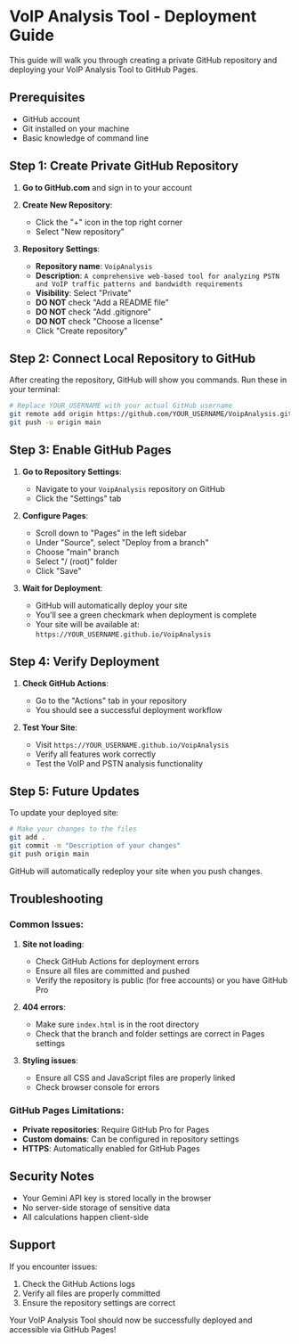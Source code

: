 # VoIP Analysis Tool - Deployment Guide

This guide will walk you through creating a private GitHub repository and deploying your VoIP Analysis Tool to GitHub Pages.

## Prerequisites

- GitHub account
- Git installed on your machine
- Basic knowledge of command line

## Step 1: Create Private GitHub Repository

1. **Go to GitHub.com** and sign in to your account

2. **Create New Repository**:
   - Click the "+" icon in the top right corner
   - Select "New repository"

3. **Repository Settings**:
   - **Repository name**: `VoipAnalysis`
   - **Description**: `A comprehensive web-based tool for analyzing PSTN and VoIP traffic patterns and bandwidth requirements`
   - **Visibility**: Select "Private"
   - **DO NOT** check "Add a README file"
   - **DO NOT** check "Add .gitignore"
   - **DO NOT** check "Choose a license"
   - Click "Create repository"

## Step 2: Connect Local Repository to GitHub

After creating the repository, GitHub will show you commands. Run these in your terminal:

```bash
# Replace YOUR_USERNAME with your actual GitHub username
git remote add origin https://github.com/YOUR_USERNAME/VoipAnalysis.git
git push -u origin main
```

## Step 3: Enable GitHub Pages

1. **Go to Repository Settings**:
   - Navigate to your `VoipAnalysis` repository on GitHub
   - Click the "Settings" tab

2. **Configure Pages**:
   - Scroll down to "Pages" in the left sidebar
   - Under "Source", select "Deploy from a branch"
   - Choose "main" branch
   - Select "/ (root)" folder
   - Click "Save"

3. **Wait for Deployment**:
   - GitHub will automatically deploy your site
   - You'll see a green checkmark when deployment is complete
   - Your site will be available at: `https://YOUR_USERNAME.github.io/VoipAnalysis`

## Step 4: Verify Deployment

1. **Check GitHub Actions**:
   - Go to the "Actions" tab in your repository
   - You should see a successful deployment workflow

2. **Test Your Site**:
   - Visit `https://YOUR_USERNAME.github.io/VoipAnalysis`
   - Verify all features work correctly
   - Test the VoIP and PSTN analysis functionality

## Step 5: Future Updates

To update your deployed site:

```bash
# Make your changes to the files
git add .
git commit -m "Description of your changes"
git push origin main
```

GitHub will automatically redeploy your site when you push changes.

## Troubleshooting

### Common Issues:

1. **Site not loading**:
   - Check GitHub Actions for deployment errors
   - Ensure all files are committed and pushed
   - Verify the repository is public (for free accounts) or you have GitHub Pro

2. **404 errors**:
   - Make sure `index.html` is in the root directory
   - Check that the branch and folder settings are correct in Pages settings

3. **Styling issues**:
   - Ensure all CSS and JavaScript files are properly linked
   - Check browser console for errors

### GitHub Pages Limitations:

- **Private repositories**: Require GitHub Pro for Pages
- **Custom domains**: Can be configured in repository settings
- **HTTPS**: Automatically enabled for GitHub Pages

## Security Notes

- Your Gemini API key is stored locally in the browser
- No server-side storage of sensitive data
- All calculations happen client-side

## Support

If you encounter issues:
1. Check the GitHub Actions logs
2. Verify all files are properly committed
3. Ensure the repository settings are correct

Your VoIP Analysis Tool should now be successfully deployed and accessible via GitHub Pages! 